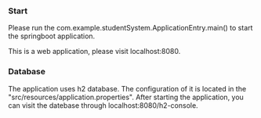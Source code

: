 ### Start

Please run the com.example.studentSystem.ApplicationEntry.main() to start the springboot application.

This is a web application, please visit localhost:8080.

### Database

The application uses h2 database. The configuration of it is located in the "src/resources/application.properties". After starting the application, you can visit the datebase through localhost:8080/h2-console.

